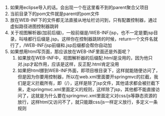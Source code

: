 1. 如果用eclipse导入的话。会出现一个在这里看不到的parent聚合父项目
2. 当前目录下的pom文件就是parent的pom文件
3. 放在WEB-INF下的文件都无法直接从地址栏访问到，只有配置控制器，通过虚拟路径进图控制器跳转
4. 关于视图解析器(加前后缀)，一般前缀是/WEB-INF/jsp，也不一定是要jsp目录，叫啥都行后缀是.jsp。这样你在控制器跳转的时候，return一个文件名就行了，/WEB-INF/jsp前缀和.jsp后缀都会帮你自动加
5. 如果想用html写页面，那应该放在WEB-INF里面还是外面呢？
   1. 如果放在WEB-INF中，视图解析器的后缀配.html是没用的，因为他只对.jsp才起作用，应该是这样，反正配.html肯定没用
   2. 如果把html挪到WEB-INF外面，即项目根目录下，这样就能随便访问了，但是因为你要用控制器，所以在web.xml里面要开springmvc的拦截，我们是定义拦截所有，即（/），这样是除了jsp文件，其他请求都会被拦截下来，走springmvc.xml里面定义的规则，这样除了jsp，其他都不能直接访问了，这就是为什么要在springmvc.xml里面定义对css/js等静态资源的放行，这样html又访问不了，就只能跟css/js一样定义放行，多定义一条规则
